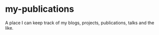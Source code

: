 # my-publications
A place I can keep track of my blogs, projects, publications, talks and the like.
